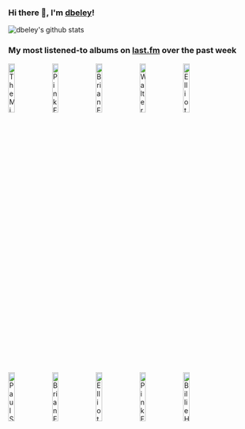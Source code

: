 ### Hi there 👋, I'm [dbeley](https://dbeley.ovh/en)!

![dbeley's github stats](https://github-readme-stats.vercel.app/api?username=dbeley)

### My most listened-to albums on [last.fm](https://www.last.fm/user/d_beley) over the past week

[<img src='https://lastfm.freetls.fastly.net/i/u/300x300/492364e595059f5eec0ec02e6b9a9a65.jpg' width='16%' alt='The Microphones - The Glow, Part 2'>](https://www.last.fm/music/the%2bmicrophones/the%2bglow%252c%2bpart%2b2)&nbsp;
[<img src='https://lastfm.freetls.fastly.net/i/u/300x300/0c095ad5803f440dc49a7a98a28fa699.png' width='16%' alt='Pink Floyd - The Wall'>](https://www.last.fm/music/pink%2bfloyd/the%2bwall)&nbsp;
[<img src='https://lastfm.freetls.fastly.net/i/u/300x300/918055ba2eb81528f93a8924dbab88f8.jpg' width='16%' alt='Brian Eno - Another Green World'>](https://www.last.fm/music/brian%2beno/another%2bgreen%2bworld)&nbsp;
[<img src='https://lastfm.freetls.fastly.net/i/u/300x300/7cabdb1f78dfcdd058e67aa2f1206da8.jpg' width='16%' alt='Walter Smith III - three of us are from Houston and Reuben is not'>](https://www.last.fm/music/walter%2bsmith%2biii/three%2bof%2bus%2bare%2bfrom%2bhouston%2band%2breuben%2bis%2bnot)&nbsp;
[<img src='https://lastfm.freetls.fastly.net/i/u/300x300/703bc44a2aba153597e762c4a6854f98.jpg' width='16%' alt='Elliott Smith - From a Basement on the Hill'>](https://www.last.fm/music/elliott%2bsmith/from%2ba%2bbasement%2bon%2bthe%2bhill)&nbsp;
<br>
[<img src='https://lastfm.freetls.fastly.net/i/u/300x300/3d6eb84e94795f02c1ca15ceec32785c.jpg' width='16%' alt='Paul Simon - Still Crazy After All These Years'>](https://www.last.fm/music/paul%2bsimon/still%2bcrazy%2bafter%2ball%2bthese%2byears)&nbsp;
[<img src='https://lastfm.freetls.fastly.net/i/u/300x300/3169d4d7ca95457ab3c52dee4fb5447b.png' width='16%' alt='Brian Eno - Before and After Science'>](https://www.last.fm/music/brian%2beno/before%2band%2bafter%2bscience)&nbsp;
[<img src='https://lastfm.freetls.fastly.net/i/u/300x300/e90ab6bafb4c40888ed62cab62e72be8.png' width='16%' alt='Elliott Smith - New Moon'>](https://www.last.fm/music/elliott%2bsmith/new%2bmoon)&nbsp;
[<img src='https://lastfm.freetls.fastly.net/i/u/300x300/d4bdd038cacbec705e269edb0fd38419.png' width='16%' alt='Pink Floyd - The Dark Side of the Moon'>](https://www.last.fm/music/pink%2bfloyd/the%2bdark%2bside%2bof%2bthe%2bmoon)&nbsp;
[<img src='https://lastfm.freetls.fastly.net/i/u/300x300/259f854821657b855ae3487ede3f86f2.jpg' width='16%' alt='Billie Holiday - All Or Nothing At All'>](https://www.last.fm/music/billie%2bholiday/all%2bor%2bnothing%2bat%2ball)&nbsp;
<br>
